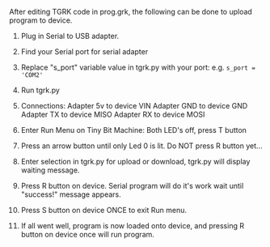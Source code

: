 After editing TGRK code in prog.grk, the following can be done
to upload program to device.

1. Plug in Serial to USB adapter.

2. Find your Serial port for serial adapter
3. Replace "s_port" variable value in tgrk.py with your port:
  e.g. `s_port = 'COM2'`
4. Run tgrk.py
5. Connections:
    Adapter 5v to device VIN
    Adapter GND to device GND
    Adapter TX to device MISO
    Adapter RX to device MOSI
6. Enter Run Menu on Tiny Bit Machine:
  Both LED's off, press T button
7. Press an arrow button until only Led 0 is lit.
  Do NOT press R button yet...
8. Enter selection in tgrk.py for upload or download,
  tgrk.py will display waiting message.
9. Press R button on device. Serial program will do it's work
  wait until "success!" message appears.
10. Press S button on device ONCE to exit Run menu.
11. If all went well, program is now loaded onto device,
  and pressing R button on device once will run program.